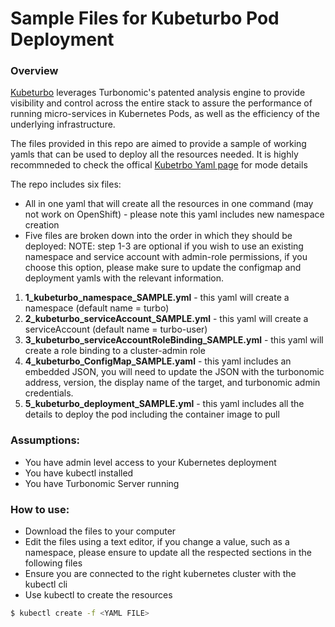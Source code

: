 # Sample Files for Kubeturbo Pod Deployment

### Overview
 [Kubeturbo](https://github.com/turbonomic/kubeturbo) leverages Turbonomic's patented analysis engine to provide visibility and control across the entire stack to assure the performance of running micro-services in Kubernetes Pods, as well as the efficiency of the underlying infrastructure.
 
 The files provided in this repo are aimed to provide a sample of working yamls that can be used to deploy all the resources needed. It is highly recommneded to check the offical [Kubetrbo Yaml page](https://github.com/turbonomic/kubeturbo/blob/master/deploy/kubeturbo_yamls/YAMLS_README.md) for mode details 
 
 The repo includes six files:
  - All in one yaml that will create all the resources in one command (may not work on OpenShift) - please note this yaml includes new namespace creation
  - Five files are broken down into the order in which they should be deployed:
 NOTE: step 1-3 are optional if you wish to use an existing namespace and service account with admin-role permissions, if you choose this option, please make sure to update the configmap and deployment yamls with the relevant information.

1. **1_kubeturbo_namespace_SAMPLE.yml** - this yaml will create a namespace (default name = turbo)
2. **2_kubeturbo_serviceAccount_SAMPLE.yml** - this yaml will create a serviceAccount (default name = turbo-user)
3. **3_kubeturbo_serviceAccountRoleBinding_SAMPLE.yml** - this yaml will create a role binding to a cluster-admin role
4. **4_kubeturbo_ConfigMap_SAMPLE.yaml** - this yaml includes an embedded JSON, you will need to update the JSON with the turbonomic address, version, the display name of the target, and turbonomic admin credentials.
5. **5_kubeturbo_deployment_SAMPLE.yml** - this yaml includes all the details to deploy the pod including the container image to pull

 
 ### Assumptions:
 * You have admin level access to your Kubernetes deployment
 * You have kubectl installed
 * You have Turbonomic Server running

### How to use:

- Download the files to your computer
- Edit the files using a text editor, if you change a value, such as a namespace, please ensure to update all the respected sections in the following files
- Ensure you are connected to the right kubernetes cluster with the kubectl cli
- Use kubectl to create the resources

```sh
$ kubectl create -f <YAML FILE>
```
